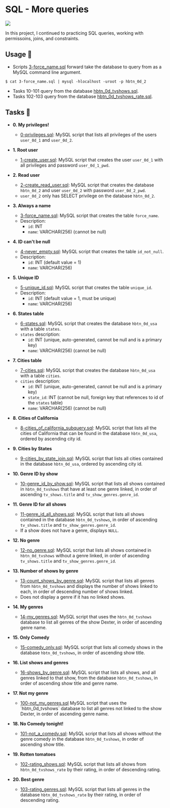 # SQL - More queries


<img src="https://s3.amazonaws.com/intranet-projects-files/holbertonschool-higher-level_programming+/274/66988091.jpg">

In this project, I continued to practicing SQL queries, working with
permissoins, joins, and constraints.

## Usage :dolphin:

* Scripts [3-force_name.sql](./3-force_name.sql) forward take the database to query from
as a MySQL command line argument.

```
$ cat 3-force_name.sql | mysql -hlocalhost -uroot -p hbtn_0d_2
```

* Tasks 10-101 query from the database [hbtn_0d_tvshows.sql](./hbtn_0d_tvshows.sql).
* Tasks 102-103 query from the database [hbtn_0d_tvshows_rate.sql](./hbtn_0d_tvshows_rate.sql).

## Tasks :page_with_curl:

* **0. My privileges!**
  * [0-privileges.sql](./0-privileges.sql): MySQL script that lists all privileges of the users
  `user_0d_1` and `user_0d_2`.

* **1. Root user**
  * [1-create_user.sql](./1-create_user.sql): MySQL script that creates the user `user_0d_1` with
  all privileges and password `user_0d_1_pwd`.

* **2. Read user**
  * [2-create_read_user.sql](./2-create_read_user.sql): MySQL script that creates the database
  `hbtn_0d_2` and user `user_0d_2` with password `user_0d_2_pwd`.
  * `user_0d_2` only has SELECT privilege on the database `hbtn_0d_2`.

* **3. Always a name**
  * [3-force_name.sql](./3-force_name.sql): MySQL script that creates the table `force_name`.
  * Description:
    * `id`: INT
    * `name`: VARCHAR(256) (cannot be null)

* **4. ID can't be null**
  * [4-never_empty.sql](./4-never_empty.sql): MySQL script that creates the table `id_not_null`.
  * Description:
    * `id`: INT (default value = 1)
    * `name`: VARCHAR(256)

* **5. Unique ID**
  * [5-unique_id.sql](./5-unique_id.sql): MySQL script that creates the table `unique_id`.
  * Description:
    * `id`: INT (default value = 1, must be unique)
    * `name`: VARCHAR(256)

* **6. States table**
  * [6-states.sql](./6-states.sql): MySQL script that creates the database `hbtn_0d_usa`
  with a table `states`.
  * `states` description:
    * `id`: INT (unique, auto-generated, cannot be null and is a primary key)
    * `name`: VARCHAR(256) (cannot be null)

* **7. Cities table**
  * [7-cities.sql](./7-cities.sql): MySQL script that creates the database `hbtn_0d_usa`
  with a table `cities`.
  * `cities` description:
    * `id`: INT (unique, auto-generated, cannot be null and is a primary key)
    * `state_id`: INT (cannot be null, foreign key that references to id of the
    `states` table)
    * `name`: VARCHAR(256) (cannot be null)

* **8. Cities of California**
  * [8-cities_of_california_subquery.sql](./8-cities_of_california_subquery.sql):
  MySQL script that lists all the cities of California that can be found in the
  database `hbtn_0d_usa`, ordered by ascending city id.

* **9. Cities by States**
  * [9-cities_by_state_join.sql](./9-cities_by_state_join.sql): MySQL script that lists
  all cities contained in the database `hbtn_0d_usa`, ordered by ascending city id.

* **10. Genre ID by show**
  * [10-genre_id_by_show.sql](./10-genre_id_by_show.sql): MySQL script that lists all
  shows contained in `hbtn_0d_tvshows` that have at least one genre linked, in order of ascending
`tv_shows.title` and `tv_show_genres.genre_id`.

* **11. Genre ID for all shows**
  * [11-genre_id_all_shows.sql](./11-genre_id_all_shows.sql): MySQL script that lists all shows contained
  in the database `hbtn_0d_tvshows`, in order of ascending `tv_shows.title` and `tv_show_genres.genre_id`.
  * If a show does not have a genre, displays `NULL`.

* **12. No genre**
  * [12-no_genre.sql](./12-no_genre.sql): MySQL script that lists all shows contained in
  `hbtn_0d_tvshows` without a genre linked, in order of ascending `tv_shows.title` and `tv_show_genres.genre_id`.

* **13. Number of shows by genre**
  * [13-count_shows_by_genre.sql](./13-count_shows_by_genre.sql): MySQL script that lists all genres from
  `hbtn_0d_tvshows` and displays the number of shows linked to each, in order of descending number of shows linked.
  * Does not display a genre if it has no linked shows.

* **14. My genres**
  * [14-my_genres.sql](./14-my_genres.sql): MySQL script that uses the `hbtn_0d_tvshows` database
  to list all genres of the show Dexter, in order of ascending genre name.

* **15. Only Comedy**
  * [15-comedy_only.sql](./15-comedy_only.sql): MySQL script that lists all comedy shows in the
  database `hbtn_0d_tvshows`, in order of ascending show title.

* **16. List shows and genres**
  * [16-shows_by_genre.sql](./16-shows_by_genre.sql): MySQL script that lists all shows, and all genres
  linked to that show, from the database `hbtn_0d_tvshows`, in order of ascending show title and genre name.

* **17. Not my genre**
  * [100-not_my_genres.sql](./100-not_my_genres.sql`) MySQL script that uses the `hbtn_0d_tvshows`
  database to list all genres not linked to the show Dexter, in order of ascending genre name.

* **18. No Comedy tonight!**
  * [101-not_a_comedy.sql](./101-not_a_comedy.sql): MySQL script that lists all shows without the
  genre comedy in the database `hbtn_0d_tvshows`, in order of ascending show title.

* **19. Rotten tomatoes**
  * [102-rating_shows.sql](./102-rating_shows.sql): MySQL script that lists all shows from
  `hbtn_0d_tvshows_rate` by their rating, in order of descending rating.

* **20. Best genre**
  * [103-rating_genres.sql](./103-rating_genres.sql): MySQL script that lists all genres in the
  database `hbtn_0d_tvshows_rate` by their rating, in order of descending rating.
